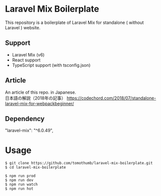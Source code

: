 # Laravel Mix Boilerplate

This repository is a boilerplate of Laravel Mix for standalone ( without Laravel ) website.

## Support

- Laravel Mix (v6)
- React support
- TypeScript support (with tsconfig.json)


## Article
An article of this repo. in Japanese.  
日本語の解説（2018年の記事）
https://codechord.com/2018/07/standalone-laravel-mix-for-webpackbeginner/

## Dependency
"laravel-mix": "^6.0.49",

# Usage
```
$ git clone https://github.com/tomothumb/laravel-mix-boilerplate.git
$ cd laravel-mix-boilerplate

$ npm run prod
$ npm run dev
$ npm run watch
$ npm run hot

```
